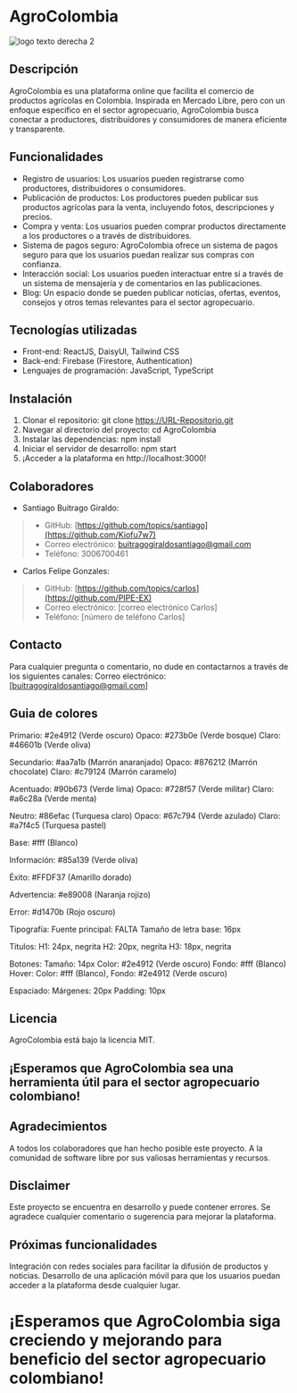 # AgroColombia
![logo texto derecha 2](https://github.com/academia-geek/demo-day-projects-agrocolombia/assets/117487196/f2ab5157-9777-4cd2-9be1-84e7a92b5aca)
## Descripción
AgroColombia es una plataforma online que facilita el comercio de productos agrícolas en Colombia. Inspirada en Mercado Libre, pero con un enfoque específico en el sector agropecuario, AgroColombia busca conectar a productores, distribuidores y consumidores de manera eficiente y transparente.

## Funcionalidades
- Registro de usuarios: Los usuarios pueden registrarse como productores, distribuidores o consumidores.
- Publicación de productos: Los productores pueden publicar sus productos agrícolas para la venta, incluyendo fotos, descripciones y precios.
- Compra y venta: Los usuarios pueden comprar productos directamente a los productores o a través de distribuidores.
- Sistema de pagos seguro: AgroColombia ofrece un sistema de pagos seguro para que los usuarios puedan realizar sus compras con confianza.
- Interacción social: Los usuarios pueden interactuar entre sí a través de un sistema de mensajería y de comentarios en las publicaciones.
- Blog: Un espacio donde se pueden publicar noticias, ofertas, eventos, consejos y otros temas relevantes para el sector agropecuario.

## Tecnologías utilizadas
- Front-end: ReactJS, DaisyUI, Tailwind CSS
- Back-end: Firebase (Firestore, Authentication)
- Lenguajes de programación: JavaScript, TypeScript

## Instalación
1. Clonar el repositorio: git clone https://URL-Repositorio.git
2. Navegar al directorio del proyecto: cd AgroColombia
3. Instalar las dependencias: npm install
4. Iniciar el servidor de desarrollo: npm start
5. ¡Acceder a la plataforma en http://localhost:3000!

## Colaboradores
- Santiago Buitrago Giraldo:
>- GitHub: [https://github.com/topics/santiago](https://github.com/Kiofu7w7)
>- Correo electrónico: buitragogiraldosantiago@gmail.com
>- Teléfono: 3006700461
- Carlos Felipe Gonzales:
>- GitHub: [https://github.com/topics/carlos](https://github.com/PIPE-EX)
>- Correo electrónico: [correo electrónico Carlos]
>- Teléfono: [número de teléfono Carlos]

## Contacto
Para cualquier pregunta o comentario, no dude en contactarnos a través de los siguientes canales:
Correo electrónico: [buitragogiraldosantiago@gmail.com]

## Guia de colores
Primario: #2e4912 (Verde oscuro)
Opaco: #273b0e (Verde bosque)
Claro: #46601b (Verde oliva)

Secundario: #aa7a1b (Marrón anaranjado)
Opaco: #876212 (Marrón chocolate)
Claro: #c79124 (Marrón caramelo)

Acentuado: #90b673 (Verde lima)
Opaco: #728f57 (Verde militar)
Claro: #a6c28a (Verde menta)

Neutro: #86efac (Turquesa claro)
Opaco: #67c794 (Verde azulado)
Claro: #a7f4c5 (Turquesa pastel)

Base: #fff (Blanco)

Información: #85a139 (Verde oliva)

Éxito: #FFDF37 (Amarillo dorado)

Advertencia: #e89008 (Naranja rojizo)

Error: #d1470b (Rojo oscuro)


Tipografía:
Fuente principal: FALTA
Tamaño de letra base: 16px

Títulos:
H1: 24px, negrita
H2: 20px, negrita
H3: 18px, negrita

Botones:
Tamaño: 14px
Color: #2e4912 (Verde oscuro)
Fondo: #fff (Blanco)
Hover: Color: #fff (Blanco), Fondo: #2e4912 (Verde oscuro)

Espaciado:
Márgenes: 20px
Padding: 10px


## Licencia
AgroColombia está bajo la licencia MIT.

## ¡Esperamos que AgroColombia sea una herramienta útil para el sector agropecuario colombiano!

## Agradecimientos

A todos los colaboradores que han hecho posible este proyecto.
A la comunidad de software libre por sus valiosas herramientas y recursos.

## Disclaimer
Este proyecto se encuentra en desarrollo y puede contener errores. Se agradece cualquier comentario o sugerencia para mejorar la plataforma.

## Próximas funcionalidades
Integración con redes sociales para facilitar la difusión de productos y noticias.
Desarrollo de una aplicación móvil para que los usuarios puedan acceder a la plataforma desde cualquier lugar.

# ¡Esperamos que AgroColombia siga creciendo y mejorando para beneficio del sector agropecuario colombiano!
